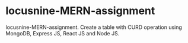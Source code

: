 # locusnine-MERN-assignment
locusnine-MERN-assignment. Create a table with CURD operation using MongoDB, Express JS, React JS and Node JS.
